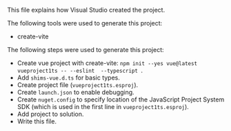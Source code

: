 This file explains how Visual Studio created the project.

The following tools were used to generate this project:
- create-vite

The following steps were used to generate this project:
- Create vue project with create-vite: `npm init --yes vue@latest vueproject1ts -- --eslint  --typescript `.
- Add `shims-vue.d.ts` for basic types.
- Create project file (`vueproject1ts.esproj`).
- Create `launch.json` to enable debugging.
- Create `nuget.config` to specify location of the JavaScript Project System SDK (which is used in the first line in `vueproject1ts.esproj`).
- Add project to solution.
- Write this file.
